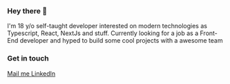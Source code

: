 ### Hey there 👋
I'm 18 y/o self-taught developer interested on modern technologies as Typescript, React, NextJs and stuff.
Currently looking for a job as a Front-End developer and hyped to build some cool projects with a awesome team

### Get in touch
<p float="left">
  <a href='mailto:joaovitorzv@outlook.com'>
    Mail me
  </a>
  <a href="https://www.linkedin.com/in/jo%C3%A3o-vitor-veras-165045186/">
    LinkedIn 
  </a>
</p>
